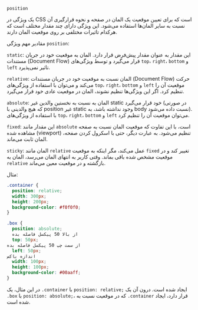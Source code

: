 `position`

یک ویژگی در CSS است که برای تعیین موقعیت یک المان در صفحه و نحوه قرارگیری آن نسبت به سایر المان‌ها استفاده می‌شود. این ویژگی دارای چند مقدار مختلف است که هرکدام تاثیرات مختلفی بر روی موقعیت المان دارند.

مقادیر مهم ویژگی `position`:

 `static`: این مقدار به عنوان مقدار پیش‌فرض قرار دارد. المان به موقعیت خود در جریان مستندات (Document Flow) قرار می‌گیرد و توسط ویژگی‌های `top`، `right`، `bottom` و `left` تاثیر نمی‌پذیرد.

 `relative`: المان نسبت به موقعیت خود در جریان مستندات (Document Flow) حرکت می‌کند و می‌توان با استفاده از ویژگی‌های `top`، `right`، `bottom` و `left` موقعیت آن را تنظیم کرد. اگر این ویژگی‌ها تنظیم نشوند، المان در موقعیت عادی خود قرار می‌گیرد.

`absolute`: المان به نسبت به نخستین والدین غیر static خود قرار می‌گیرد (در صورتی که هیچ والدینی با position غیر static وجود نداشته باشد، به body نسبت داده می‌شود). با استفاده از ویژگی‌های `top`، `right`، `bottom` و `left` می‌توان موقعیت آن را تنظیم کرد.

 `fixed`: این مقدار مانند `absolute` است، با این تفاوت که موقعیت المان نسبت به صفحه مشاهده شده (viewport) تنظیم می‌شود. به عبارت دیگر، حتی با اسکرول کردن صفحه، المان ثابت می‌ماند.

 `sticky`: المان مانند `relative` عمل می‌کند، مگر اینکه به موقعیت `fixed` تغییر کند و در موقعیت مشخص شده باقی بماند. وقتی کاربر به انتهای المان می‌رسد، المان به `relative` بازگشته و در موقعیت معین می‌ماند.

مثال:

```css
.container {
  position: relative;
  width: 300px;
  height: 200px;
  background-color: #f0f0f0;
}

.box {
  position: absolute;
  از بالا 50 پیکسل فاصله بده
  top: 50px;
از سمت چپ 50 پیکسل فاصله بده
  left: 50px;
اندازه باکس
  width: 100px;
  height: 100px;
  background-color: #00aaff;
}
```

در این مثال، یک `.container` با `position: relative;` ایجاد شده است. درون آن یک `.box` با `position: absolute;`، که در موقعیت نسبت به `.container` قرار دارد، ایجاد شده است.
